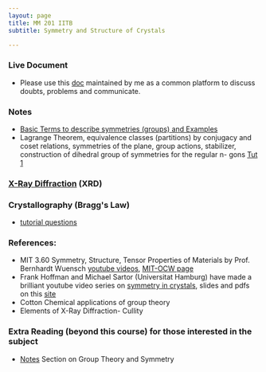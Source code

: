 ```yaml
---
layout: page
title: MM 201 IITB
subtitle: Symmetry and Structure of Crystals

---
```

### Live Document
* Please use this [doc](https://docs.google.com/document/d/1LolvOTlQXjgoUoAa9VXdlVlFPrW_xnmf8abs0Jyk9_Y/edit?usp=sharing) maintained by me as a common platform to discuss doubts, problems and communicate.

### Notes
* [Basic Terms to describe symmetries (groups) and Examples](https://drive.google.com/file/d/1DKfjXo2nxufEqZzxlnJnxpQClZsUjRS9/view?usp=sharing)
* Lagrange Theorem, equivalence classes (partitions) by conjugacy and coset relations, symmetries of the plane, group actions, stabilizer, construction of dihedral group of symmetries for the regular n- gons [Tut 1](https://drive.google.com/file/d/1DNbJpA5fVLLn3Y-YrIxud18_d3xGr86a/view?usp=sharing)

### [X-Ray Diffraction](https://docs.google.com/document/d/e/2PACX-1vTUdsMtJZup_UxwzmE6D_7IZ6OCdfQRd_L3QZ6UBVHo97fCKjHkJtMih3KQ8AbofF1PYqOkYHEJwctR/pub) (XRD)

### Crystallography (Bragg's Law)
* [tutorial questions](https://docs.google.com/document/d/e/2PACX-1vTogJSfHCfKzlU1-TobYx6BvvW94SlSoxTw7lXiI-sYdYuNVTNaxiaAyLznlJxVvuFQ_gD78J09oyMP/pub)

### References: 
* MIT 3.60 Symmetry, Structure, Tensor Properties of Materials by Prof. Bernhardt Wuensch [youtube videos](https://youtu.be/vT_6DlaHcWQ), [MIT-OCW page](http://ocw.mit.edu/3-60F05)
* Frank Hoffman and Michael Sartor (Universitat Hamburg) have made a brilliant youtube video series on [symmetry in crystals](https://youtu.be/aB7PUoPxjAM), slides and pdfs on this [site](https://crystalsymmetry.wordpress.com/yt/)
* Cotton Chemical applications of group theory
* Elements of X-Ray Diffraction- Cullity

### Extra Reading (beyond this course) for those interested in the subject
* [Notes](https://somphene.github.io/blob/master/notes) Section on Group Theory and Symmetry
